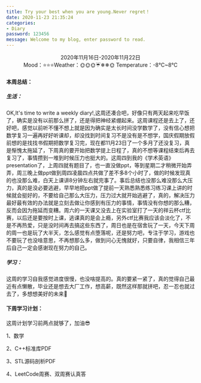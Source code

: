 ```yaml
---
title: Try your best when you are young.Never regret！
date: 2020-11-23 21:35:24
categories:
- Diary
password: 123456
message: Welcome to my blog, enter password to read.
---
```


<center>2020年11月16日-2020年11月22日</center>

<center>Mood：⭐⭐⭐Weather：🌞🌞🌞☔❄❄🌞	Temperature：-8℃~8℃</center>

<!-- more -->

#### 本周总结：

##### 生活：

OK,It's time to write a weekly diary!,这周还凑合吧，好像只有两天起来吃早饭了，确实是没有以前那么拼了，还是得把神经紧绷起来。这周课程还是去上了，还好吧，感觉以前听不懂不想上就是因为确实是太长时间没学数学了，没有信心想把数学复习一遍再好好听课却，却没找到时间复习不是没有是不想学，国庆假期放假前想的是找找书假期把数学复习完，现在都11月23日了一个多月了还没复习，真是惭愧太拖延了，下周真的要开始把数学提上日程了，真的不想等课程结束后再去复习了，事情攒到一堆到时候压力也挺大的。这周四到我的《学术英语》presentation了，上周四就有题目了，也一直没做ppt，等到星期二才稍微开始弄弄，周三晚上做ppt做到周四凌晨四点共做了差不多8个小时了，做的时候发现真的也没那么难，白天上课讲8分钟左右就完事了。事后总结也没那么难没那么大压力，真的是没必要逃避，早早地把ppt做了提前一天熟悉熟悉练习练习课上讲的时候就会挺好的，不要给自己那么大压力，压力过大就开始逃避了，真的，解决压力最好最有效的办法就是立刻去做让你感到有压力的事情，事情没有你想的那么糟，反而会因为拖延而变糟。周六的一天课又没去上在实验室打了一天的祥云杯ctf比赛，以后还是要按时上课，逃课真的是会上瘾，另外ctf比赛我应该会淡化了，不是不再热爱，只是没时间再去搞这些东西了，周日也是在宿舍玩了一天，今天下周的周一也是玩了大半天，怎么感觉有点堕落呢，还是努力吧，专注于学习，游戏也不要玩了也没啥意思，不再想那么多，做到问心无愧就好，只要自律，我相信三年后自己一定会感谢现在努力的自己。

##### 学习：

这周的学习自我感觉进度很慢，也没啥提高的。真的要紧一紧了，真的觉得自己最近有点懒散，毕业还是想去大厂工作，想高薪，既然这样那就拼吧，忍一忍也就过去了，多想想美好的未来🚗

#### 下周学习计划：

这周计划学习前两点就够了，加油😎

1、数学

2、C++标准库PDF

3、STL源码剖析PDF

4、LeetCode周赛、双周赛认真答

